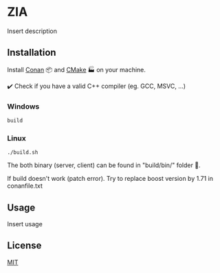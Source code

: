 # ZIA

Insert description

## Installation

Install [Conan](https://conan.io/downloads.html) 📦 and [CMake](https://cmake.org/download/) 🏭 on your machine.

✔️ Check if you have a valid C++ compiler (eg. GCC, MSVC, ...)

### Windows
```bash
build
```

### Linux
```
./build.sh
```

The both binary (server, client) can be found in "build/bin/" folder 📁.

If build doesn't work (patch error). Try to replace boost version by 1.71 in conanfile.txt

## Usage

Insert usage

## License

[MIT](https://choosealicense.com/licenses/mit/)
